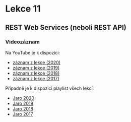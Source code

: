 Lekce 11
========

REST Web Services (neboli REST API)
-----------------------------------

### Videozáznam

Na YouTube je k dispozici:
* [záznam z lekce (2020)](https://www.youtube.com/watch?v=0K3T3EIsAOM)
* [záznam z lekce (2019)](https://www.youtube.com/watch?v=6cv_R6Rl4NU)
* [záznam z lekce (2018)](https://www.youtube.com/watch?v=hff3W3VooQE)
* [záznam z lekce (2017)](https://www.youtube.com/watch?v=0SW63bosqws)

Případně je k dispozici playlist všech lekcí:
* [Jaro 2020](https://www.youtube.com/playlist?list=PLTCx5oiCrIJ5H1uPvwQYUkhQuznifLe-L)
* [Jaro 2019](https://www.youtube.com/playlist?list=PLTCx5oiCrIJ7I5m_zJtjZoLS-pxSi859Z)
* [Jaro 2018](https://www.youtube.com/playlist?list=PLTCx5oiCrIJ6mcuJ1VaY8s0mzFsaMUzp-)
* [Jaro 2017](https://www.youtube.com/playlist?list=PLUVJxzuCt9ATwP3dFn5xCHvObtu2EveNZ)
